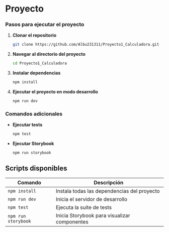 # Proyecto

### Pasos para ejecutar el proyecto

1. **Clonar el repositorio**
   ```bash
   git clone https://github.com/Albu231311/Proyecto1_Calculadora.git
   ```

2. **Navegar al directorio del proyecto**
   ```bash
   cd Proyecto1_Calculadora
   ```

3. **Instalar dependencias**
   ```bash
   npm install
   ```

4. **Ejecutar el proyecto en modo desarrollo**
   ```bash
   npm run dev
   ```

### Comandos adicionales

- **Ejecutar tests**
  ```bash
  npm test
  ```

- **Ejecutar Storybook**
  ```bash
  npm run storybook
  ```

## Scripts disponibles

| Comando | Descripción |
|---------|-------------|
| `npm install` | Instala todas las dependencias del proyecto |
| `npm run dev` | Inicia el servidor de desarrollo |
| `npm test` | Ejecuta la suite de tests |
| `npm run storybook` | Inicia Storybook para visualizar componentes |
